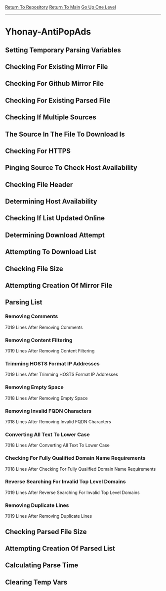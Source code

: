 [Return To Repository](https://github.com/deathbybandaid/piholeparser/)
[Return To Main](https://github.com/deathbybandaid/piholeparser/blob/master/RecentRunLogs/Mainlog.md)
[Go Up One Level](https://github.com/deathbybandaid/piholeparser/blob/master/RecentRunLogs/TopLevelScripts/30-Processing-External-Blacklists.md)
____________________________________
# Yhonay-AntiPopAds
## Setting Temporary Parsing Variables
## Checking For Existing Mirror File
## Checking For Github Mirror File
## Checking For Existing Parsed File
## Checking If Multiple Sources
## The Source In The File To Download Is
## Checking For HTTPS
## Pinging Source To Check Host Availability
## Checking File Header
## Determining Host Availability
## Checking If List Updated Online
## Determining Download Attempt
## Attempting To Download List
## Checking File Size
## Attempting Creation Of Mirror File
## Parsing List
### Removing Comments
7019 Lines After Removing Comments
### Removing Content Filtering
7019 Lines After Removing Content Filtering
### Trimming HOSTS Format IP Addresses
7019 Lines After Trimming HOSTS Format IP Addresses
### Removing Empty Space
7018 Lines After Removing Empty Space
### Removing Invalid FQDN Characters
7018 Lines After Removing Invalid FQDN Characters
### Converting All Text To Lower Case
7018 Lines After Converting All Text To Lower Case
### Checking For Fully Qualified Domain Name Requirements
7018 Lines After Checking For Fully Qualified Domain Name Requirements
### Reverse Searching For Invalid Top Level Domains
7019 Lines After Reverse Searching For Invalid Top Level Domains
### Removing Duplicate Lines
7019 Lines After Removing Duplicate Lines
## Checking Parsed File Size
## Attempting Creation Of Parsed List
## Calculating Parse Time
## Clearing Temp Vars
